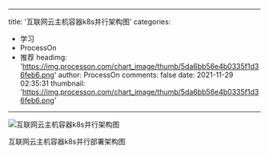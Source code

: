 
---
title: '互联网云主机容器k8s并行架构图'
categories: 
 - 学习
 - ProcessOn
 - 推荐
headimg: 'https://img.processon.com/chart_image/thumb/5da6bb56e4b0335f1d36feb6.png'
author: ProcessOn
comments: false
date: 2021-11-29 02:35:31
thumbnail: 'https://img.processon.com/chart_image/thumb/5da6bb56e4b0335f1d36feb6.png'
---

<div>   
<img class="thumb" alt="互联网云主机容器k8s并行架构图" src="https://img.processon.com/chart_image/thumb/5da6bb56e4b0335f1d36feb6.png" referrerpolicy="no-referrer">
<p>互联网云主机容器k8s并行部署架构图</p>  
</div>
            